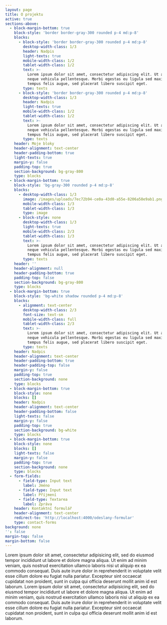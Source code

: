 ```yaml
---
layout: page
title: O projektu
active: true
sections-above:
  - block-margin-bottom: true
    block-style: 'border border-gray-300 rounded p-4 md:p-8'
    blocks:
      - block-style: 'border border-gray-300 rounded p-4 md:p-8'
        desktop-width-class: 1/3
        header: Nadpis
        light-texts: true
        mobile-width-class: 1/2
        tablet-width-class: 1/2
        text: >-
          Lorem ipsum dolor sit amet, consectetur adipiscing elit. Ut a odio at
          neque vehicula pellentesque. Morbi egestas eu ligula sed maximus. Duis
          tempus felis augue, sed placerat libero suscipit eget.
        type: texts
      - block-style: 'border border-gray-300 rounded p-4 md:p-8'
        desktop-width-class: 1/3
        header: Nadpis
        light-texts: true
        mobile-width-class: 1/2
        tablet-width-class: 1/2
        text: >-
          Lorem ipsum dolor sit amet, consectetur adipiscing elit. Ut a odio at
          neque vehicula pellentesque. Morbi egestas eu ligula sed maximus. Duis
          tempus felis augue, sed placerat libero suscipit eget.
        type: texts
    header: Moje bloky
    header-alignment: text-center
    header-padding-bottom: true
    light-texts: true
    margin-y: false
    padding-top: true
    section-background: bg-gray-800
    type: blocks
  - block-margin-bottom: true
    block-style: 'bg-gray-300 rounded p-4 md:p-8'
    blocks:
      - desktop-width-class: 1/3
        image: /images/uploads/7ec72b94-ce0a-43d0-a55e-8206a58e9ab1.png
        mobile-width-class: 1/3
        tablet-width-class: 1/3
        type: image
      - block-style: none
        desktop-width-class: 1/3
        light-texts: true
        mobile-width-class: 2/3
        tablet-width-class: 1/3
        text: >-
          Lorem ipsum dolor sit amet, consectetur adipiscing elit. Ut a odio at
          neque vehicula pellentesque. Morbi egestas eu ligula sed maximus. Duis
          tempus felis augue, sed placerat libero suscipit eget.
        type: texts
    header: ''
    header-alignment: null
    header-padding-bottom: true
    padding-top: false
    section-background: bg-gray-800
    type: blocks
  - block-margin-bottom: true
    block-style: 'bg-white shadow rounded p-4 md:p-8'
    blocks:
      - alignment: text-center
        desktop-width-class: 2/3
        font-size: text-sm
        mobile-width-class: full
        tablet-width-class: 2/3
        text: >-
          Lorem ipsum dolor sit amet, consectetur adipiscing elit. Ut a odio at
          neque vehicula pellentesque. Morbi egestas eu ligula sed maximus. Duis
          tempus felis augue, sed placerat libero suscipit eget.
        type: texts
    header: Nadpis
    header-alignment: text-center
    header-padding-bottom: true
    header-padding-top: false
    margin-y: false
    padding-top: true
    section-background: none
    type: blocks
  - block-margin-bottom: true
    block-style: none
    blocks: []
    header: Nadpis
    header-alignment: text-center
    header-padding-bottom: false
    light-texts: false
    margin-y: false
    padding-top: true
    section-background: bg-white
    type: blocks
  - block-margin-bottom: true
    block-style: none
    blocks: []
    light-texts: false
    margin-y: false
    padding-top: true
    section-background: none
    type: blocks
  - form-fields:
      - field-type: Input text
        label: Jméno
      - field-type: Input text
        label: Příjmení
      - field-type: Textarea
        label: Zpráva
    header: Kontaktní formulář
    header-alignment: text-center
    redirect-to: 'http://localhost:4000/odeslany-formular'
    type: contact-forms
background: none
'': false
margin-top: false
margin-bottom: false
---
```

Lorem ipsum dolor sit amet, consectetur adipisicing elit, sed do eiusmod tempor incididunt ut labore et dolore magna aliqua. Ut enim ad minim veniam, quis nostrud exercitation ullamco laboris nisi ut aliquip ex ea commodo consequat. Duis aute irure dolor in reprehenderit in voluptate velit esse cillum dolore eu fugiat nulla pariatur. Excepteur sint occaecat cupidatat non proident, sunt in culpa qui officia deserunt mollit anim id est laborum. Lorem ipsum dolor sit amet, consectetur adipisicing elit, sed do eiusmod tempor incididunt ut labore et dolore magna aliqua. Ut enim ad minim veniam, quis nostrud exercitation ullamco laboris nisi ut aliquip ex ea commodo consequat. Duis aute irure dolor in reprehenderit in voluptate velit esse cillum dolore eu fugiat nulla pariatur. Excepteur sint occaecat cupidatat non proident, sunt in culpa qui officia deserunt mollit anim id est laborum.
